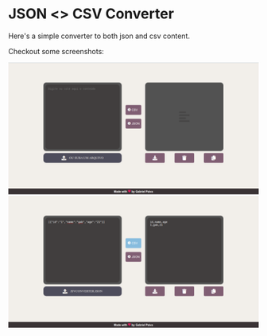 # JSON <> CSV Converter

Here's a simple converter to both json and csv content.

Checkout some screenshots:

![Home](./assets/img/ex1.png)
![Converting](./assets/img/ex2.png)
